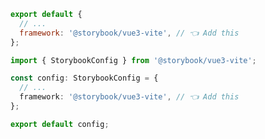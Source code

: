 <!-- TODO: Vet this example for CSF Next compatibility -->

```js filename=".storybook/main.js" renderer="vue" language="js"
export default {
  // ...
  framework: '@storybook/vue3-vite', // 👈 Add this
};
```

```ts filename=".storybook/main.ts" renderer="vue" language="ts"
import { StorybookConfig } from '@storybook/vue3-vite';

const config: StorybookConfig = {
  // ...
  framework: '@storybook/vue3-vite', // 👈 Add this
};

export default config;
```
